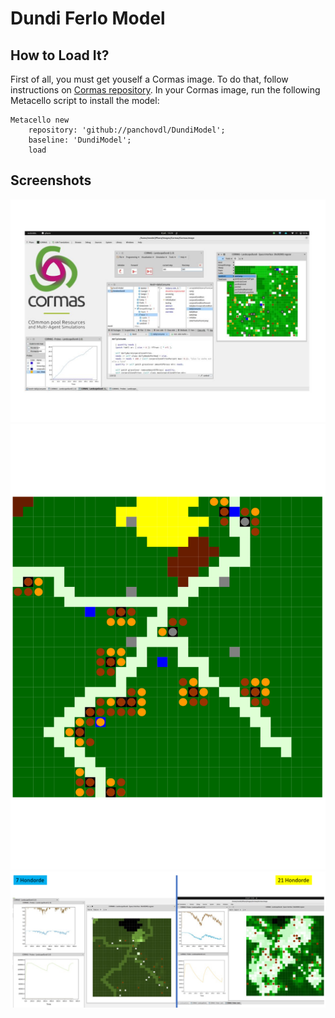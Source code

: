 # Dundi Ferlo Model

## How to Load It?

First of all, you must get youself a Cormas image. To do that, follow instructions on [Cormas repository](https://github.com/cormas/cormas?tab=readme-ov-file#standard-installation).
In your Cormas image, run the following Metacello script to install the model:

```st
Metacello new
    repository: 'github://panchovdl/DundiModel';
    baseline: 'DundiModel';
    load
```

## Screenshots

![](img/screenshot1.jpg)
![](img/screenshot2.png)
![](img/screenshot3.png)
